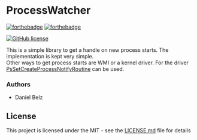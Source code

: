 # ProcessWatcher
[![forthebadge](https://forthebadge.com/images/badges/made-with-c-sharp.svg)](https://forthebadge.com)
[![forthebadge](https://forthebadge.com/images/badges/built-with-love.svg)](https://forthebadge.com)

[![GitHub license](https://img.shields.io/github/license/dbelz/ProcessWatcher.svg)](https://github.com/LegendaryB/ProcessWatcher/blob/master/LICENSE.md)

This is a simple library to get a handle on new process starts. The implementation is kept very simple.  
Other ways to get process starts are WMI or a kernel driver. For the driver [PsSetCreateProcessNotifyRoutine](https://docs.microsoft.com/en-us/windows-hardware/drivers/ddi/content/ntddk/nf-ntddk-pssetcreateprocessnotifyroutine) can be used.

### Authors

- Daniel Belz

## License

This project is licensed under the MIT - see the [LICENSE.md](LICENSE.md) file for details
